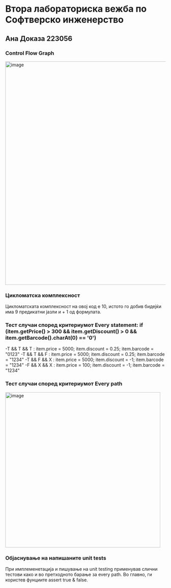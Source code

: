 # Втора лабораториска вежба по Софтверско инженерство
## Ана Доказа 223056

### Control Flow Graph

<img width="701" alt="image" src="https://github.com/anadokaza/SI_2024_lab2_223056/assets/120387980/00920af5-9c5d-4d1a-b90c-5feb7d1b7c93">

### Цикломатска комплексност
Цикломатската комплексност на овој код е 10, истото го добив бидејќи има 9 предикатни јазли и + 1 од формулата.

### Тест случаи според критериумот Every statement: if (item.getPrice() > 300 && item.getDiscount() > 0 && item.getBarcode().charAt(0) == '0')
-T && T && T : item.price = 5000; item.discount = 0.25; item.barcode = "0123" 
-T && T && F  : item.price = 5000; item.discount = 0.25; item.barcode = "1234" 
-T && F && X : item.price = 5000; item.discount = -1; item.barcode = "1234" 
-F && X && X : item.price = 100; item.discount = -1; item.barcode = "1234"

### Тест случаи според критериумот Every path
<img width="487" alt="image" src="https://github.com/anadokaza/SI_2024_lab2_223056/assets/120387980/99dd7a70-fd84-4347-aa5e-133abe6b60e0">


### Објаснување на напишаните unit tests
При имплеменетација и пишување на unit testing применував слични тестови како и во претходното барање за every path. Во главно, ги користев фунциите assert true & false.


